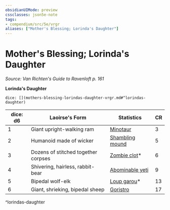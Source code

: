 ```yaml
---
obsidianUIMode: preview
cssclasses: json5e-note
tags:
- compendium/src/5e/vrgr
aliases: ["Mother's Blessing; Lorinda's Daughter"]
---
```

# Mother's Blessing; Lorinda's Daughter
*Source: Van Richten's Guide to Ravenloft p. 161* 

**Lorinda's Daughter**

`dice: [](mothers-blessing-lorindas-daughter-vrgr.md#^lorindas-daughter)`

| dice: d6 | Laoirse's Form | Statistics | CR |
|----------|----------------|------------|----|
| 1 | Giant upright-walking ram | [Minotaur](Mechanics/bestiary/monstrosity/minotaur.md) | 3 |
| 2 | Humanoid made of wicker | [Shambling mound](Mechanics/bestiary/plant/shambling-mound.md) | 5 |
| 3 | Dozens of stitched together corpses | [Zombie clot](Mechanics/bestiary/undead/zombie-clot-vrgr.md)* | 6 |
| 4 | Shivering, hairless, rabbit-bear | [Abominable yeti](Mechanics/bestiary/monstrosity/abominable-yeti.md) | 9 |
| 5 | Bipedal wolf-elk | [Loup garou](Mechanics/bestiary/monstrosity/loup-garou-vrgr.md)* | 13 |
| 6 | Giant, shrieking, bipedal sheep | [Goristro](Mechanics/bestiary/fiend/goristro.md) | 17 |
^lorindas-daughter